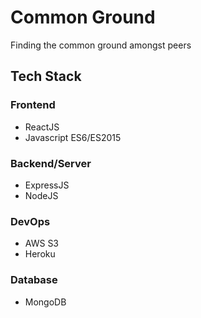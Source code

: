 # Common Ground

Finding the common ground amongst peers

## Tech Stack
### Frontend
- ReactJS
- Javascript ES6/ES2015

### Backend/Server
- ExpressJS
- NodeJS

### DevOps
- AWS S3
- Heroku

### Database
- MongoDB
